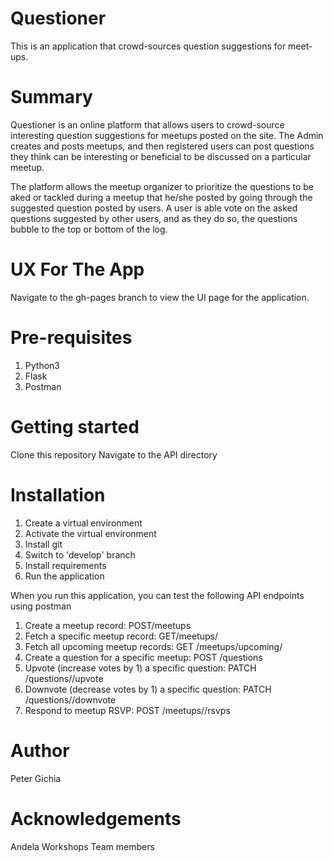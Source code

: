 # Questioner
This is an application that crowd-sources question suggestions for meet-ups.


# Summary
Questioner is an online platform that allows users to crowd-source interesting question suggestions for meetups posted on the site. The Admin creates and posts meetups, and then registered users can post questions they think can be interesting or beneficial to be discussed on a particular meetup.

The platform allows the meetup organizer to prioritize the questions to be aked or tackled during a meetup that he/she posted by going through the suggested question posted by users. A user is able vote on the asked questions suggested by other users, and as they do so, the questions bubble to the top or bottom of the log.

# UX For The App
Navigate to the gh-pages branch to view the UI page for the application.

# Pre-requisites
1. Python3
2. Flask
3. Postman

# Getting started
Clone this repository
Navigate to the API directory

# Installation
1. Create a virtual environment
2. Activate the virtual environment
3. Install git
4. Switch to 'develop' branch
5. Install requirements
6. Run the application

When you run this application, you can test the following API endpoints using postman
1. Create a meetup record: POST/meetups
2. Fetch a specific meetup record: GET/meetups/<meetup-id>
3. Fetch all upcoming meetup records: GET /meetups/upcoming/
4. Create a question for a specific meetup: POST /questions
5. Upvote (increase votes by 1) a specific question: PATCH /questions/<question-id>/upvote
6. Downvote (decrease votes by 1) a specific question: PATCH /questions/<question-id>/downvote
7. Respond to meetup RSVP: POST /meetups/<meetup-id>/rsvps

# Author
Peter Gichia

# Acknowledgements
Andela Workshops
Team members
